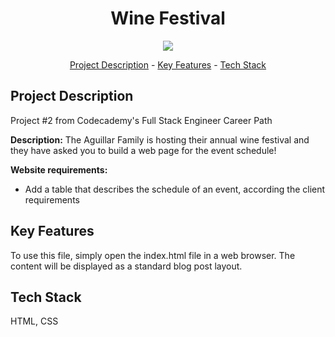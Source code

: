 <h1 align="center">Wine Festival</h1>
<p align="center">
<img width="auto" height="auto" src="https://github.com/Raaagan/codecademy-fullstack/blob/main/wine_festival/resources/images/wine_schedule.gif"/>
</p>
<p align="center"><a href="#project-description">Project Description</a> - <a href="#key-features">Key Features</a> - <a href="#technology-stack">Tech Stack</a></p>

## Project Description

Project #2 from Codecademy's Full Stack Engineer Career Path

**Description:** The Aguillar Family is hosting their annual wine festival and they have asked you to build a web page for the event schedule!

**Website requirements:**

*   Add a table that describes the schedule of an event, according the client requirements

## Key Features

To use this file, simply open the index.html file in a web browser. The content will be displayed as a standard blog post layout.

## Tech Stack

HTML, CSS
